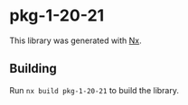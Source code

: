# pkg-1-20-21

This library was generated with [Nx](https://nx.dev).

## Building

Run `nx build pkg-1-20-21` to build the library.
